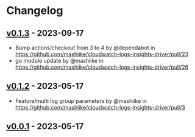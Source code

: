 # Changelog

## [v0.1.3](https://github.com/mashiike/cloudwatch-logs-insights-driver/compare/v0.1.2...v0.1.3) - 2023-09-17
- Bump actions/checkout from 3 to 4 by @dependabot in https://github.com/mashiike/cloudwatch-logs-insights-driver/pull/23
- go module update by @mashiike in https://github.com/mashiike/cloudwatch-logs-insights-driver/pull/26

## [v0.1.2](https://github.com/mashiike/cloudwatch-logs-insights-driver/compare/v0.1.1...v0.1.2) - 2023-05-17
- Feature/multi log group parameters by @mashiike in https://github.com/mashiike/cloudwatch-logs-insights-driver/pull/3

## [v0.0.1](https://github.com/mashiike/cloudwatch-logs-insights-driver/commits/v0.0.1) - 2023-05-17
